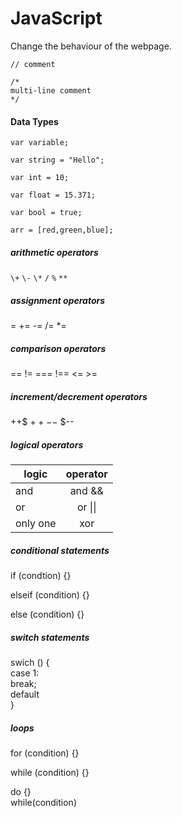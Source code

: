 # JavaScript

Change the behaviour of the webpage.

`// comment `
```
/* 
multi-line comment 
*/
```

#### Data Types
```
var variable;

var string = "Hello";

var int = 10;

var float = 15.371;

var bool = true;

arr = [red,green,blue];
```

##### arithmetic operators
`\+` `\-` `\*` `/` `%` `**`

##### assignment operators
= += -= /= *=

##### comparison operators
== != === !== <= >=

##### increment/decrement operators
++$ $++ --$ $--

##### logical operators
| logic   | operator | 
| ------- |:-------:| 
| and     | and  &&  | 
| or      | or  \|\| |    
| only one| xor      |    

##### conditional statements
if (condtion) {}

elseif (condition) {}

else (condition) {}

##### switch statements 
swich () {  
  case 1:   
  break;   
  default  
}

##### loops
for (condition) {}

while (condition) {}

do {}  
while(condition) 
